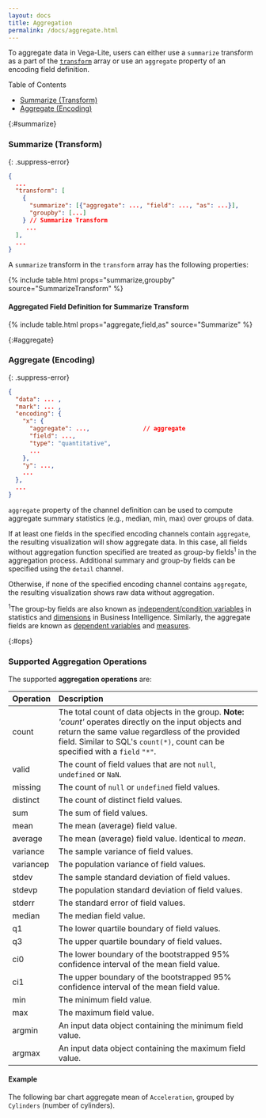 ```yaml
---
layout: docs
title: Aggregation
permalink: /docs/aggregate.html
---
```


To aggregate data in Vega-Lite, users can either use a `summarize` transform as a part of the [`transform`](transform.html) array or use an `aggregate` property of an encoding field definition.

Table of Contents
- [Summarize (Transform)](#summarize)
- [Aggregate (Encoding)](#aggregate)

{:#summarize}
### Summarize (Transform)


{: .suppress-error}
```json
{
  ...
  "transform": [
    {
      "summarize": [{"aggregate": ..., "field": ..., "as": ...}],
      "groupby": [...]
    } // Summarize Transform
     ...
  ],
  ...
}
```

A `summarize` transform in the `transform` array has the following properties:

{% include table.html props="summarize,groupby" source="SummarizeTransform" %}

#### Aggregated Field Definition for Summarize Transform

{% include table.html props="aggregate,field,as" source="Summarize" %}

{:#aggregate}
### Aggregate (Encoding)

<!-- TODO why aggregation -->

{: .suppress-error}
```json
{
  "data": ... ,
  "mark": ... ,
  "encoding": {
    "x": {
      "aggregate": ...,               // aggregate
      "field": ...,
      "type": "quantitative",
      ...
    },
    "y": ...,
    ...
  },
  ...
}
```

`aggregate` property of the channel definition can be used to compute aggregate summary statistics (e.g., median, min, max) over groups of data.

If at least one fields in the specified encoding channels contain `aggregate`, the resulting visualization will show aggregate data. In this case, all fields without aggregation function specified are treated as group-by fields<sup>1</sup> in the aggregation process. Additional summary and group-by fields can be specified using the `detail` channel.

Otherwise, if none of the specified encoding channel contains `aggregate`, the resulting visualization shows raw data without aggregation.

<span class="note-line"><sup>1</sup>The group-by fields are also known as [independent/condition variables](https://en.wikipedia.org/wiki/Dependent_and_independent_variables) in statistics and [dimensions](https://en.wikipedia.org/wiki/Dimension_(data_warehouse)) in Business Intelligence. Similarly, the aggregate fields are known as [dependent variables](https://en.wikipedia.org/wiki/Dependent_and_independent_variables) and [measures](https://en.wikipedia.org/wiki/Measure_(data_warehouse)). </span>

{:#ops}
### Supported Aggregation Operations

The supported **aggregation operations** are:

| Operation | Description  |
| :-------- | :------------|
| count     | The total count of data objects in the group. <span class="note-line">__Note:__ _'count'_ operates directly on the input objects and return the same value regardless of the provided field. Similar to SQL's `count(*)`, count can be specified with a `field` `"*"`.|
| valid     | The count of field values that are not `null`, `undefined` or `NaN`.|
| missing   | The count of `null` or `undefined` field values.|
| distinct  | The count of distinct field values.|
| sum       | The sum of field values.|
| mean      | The mean (average) field value.|
| average   | The mean (average) field value. Identical to _mean_.|
| variance  | The sample variance of field values.|
| variancep | The population variance of field values.|
| stdev     | The sample standard deviation of field values.|
| stdevp    | The population standard deviation of field values.|
| stderr    | The standard error of field values.|
| median    | The median field value.|
| q1        | The lower quartile boundary of field values.|
| q3        | The upper quartile boundary of field values.|
| ci0       | The lower boundary of the bootstrapped 95% confidence interval of the mean field value.|
| ci1       | The upper boundary of the bootstrapped 95% confidence interval of the mean field value.|
| min       | The minimum field value.|
| max       | The maximum field value.|
| argmin    | An input data object containing the minimum field value.|
| argmax    | An input data object containing the maximum field value.|


#### Example

The following bar chart aggregate mean of `Acceleration`, grouped by `Cylinders` (number of cylinders).

<div class="vl-example" data-name="bar_aggregate_vertical"></div>

<!-- TODO make scatter_aggregate_detail -->
